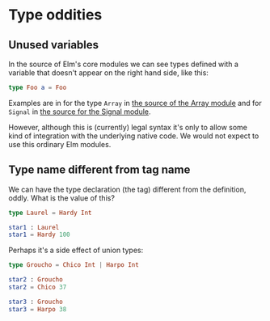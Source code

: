 # Type oddities

## Unused variables

In the source of Elm's core modules we can see types defined with a
variable that doesn't appear on the right hand side, like this:

```elm
type Foo a = Foo
```

Examples are in
for the type `Array` in
[the source of the Array module](https://github.com/elm-lang/core/blob/3.0.0/src/Array.elm#L43)
and for `Signal` in
[the source for the Signal module](https://github.com/elm-lang/core/blob/3.0.0/src/Signal.elm#L64).

However, although this is (currently) legal syntax it's only to allow
some kind of integration with the underlying native code.
We would not expect to use this ordinary Elm modules.


## Type name different from tag name

We can have the type declaration (the tag)
different from the definition, oddly.
What is the value of this?

```elm
type Laurel = Hardy Int

star1 : Laurel
star1 = Hardy 100
```

Perhaps it's a side effect of union types:

```elm
type Groucho = Chico Int | Harpo Int

star2 : Groucho
star2 = Chico 37

star3 : Groucho
star3 = Harpo 38
```
